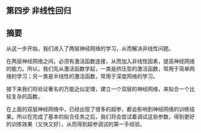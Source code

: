 <!--Copyright © Microsoft Corporation. All rights reserved.
  适用于[License](https://github.com/Microsoft/ai-edu/blob/master/LICENSE.md)版权许可-->

## 第四步  非线性回归

## 摘要

从这一步开始，我们进入了两层神经网络的学习，从而解决非线性问题。

在两层神经网络之间，必须有激活函数连接，从而加入非线性因素，提高神经网络的能力。所以，我们先从激活函数学起，一类是挤压型的激活函数，常用于简单网络的学习；另一类是半线性的激活函数，常用于深度网络的学习。

接下来我们将验证著名的万能近似定理，建立一个双层的神经网络，来拟合一个比较复杂的函数。

在上面的双层神经网络中，已经出现了很多的超参，都会影响到神经网络的训练结果。所以在完成了基本的拟合任务之后，我们将会尝试着调试这些参数，得到更好的训练效果（又快又好），从而得到超参调试的第一手经验。
